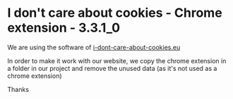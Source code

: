 # I don't care about cookies - Chrome extension - 3.3.1_0

We are using the software of [i-dont-care-about-cookies.eu](https://www.i-dont-care-about-cookies.eu/)

In order to make it work with our website, we copy the chrome extension in a folder in our project and remove the unused data (as it's not used as a chrome extension)

Thanks

